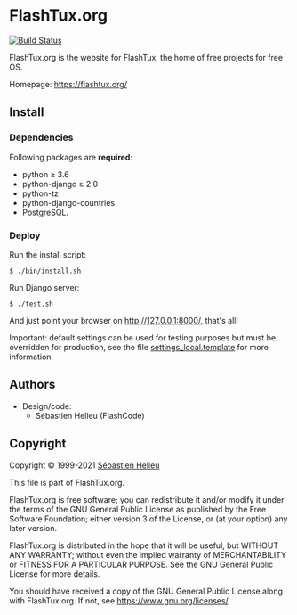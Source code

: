 # FlashTux.org

[![Build Status](https://github.com/flashtux/flashtux.org/workflows/CI/badge.svg)](https://github.com/flashtux/flashtux.org/actions?query=workflow%3A%22CI%22)

FlashTux.org is the website for FlashTux, the home of free projects for free OS.

Homepage: https://flashtux.org/

## Install

### Dependencies

Following packages are **required**:

- python ≥ 3.6
- python-django ≥ 2.0
- python-tz
- python-django-countries
- PostgreSQL.

### Deploy

Run the install script:

```
$ ./bin/install.sh
```

Run Django server:

```
$ ./test.sh
```

And just point your browser on http://127.0.0.1:8000/, that's all!

Important: default settings can be used for testing purposes but must be overridden
for production, see the file [settings_local.template](flashtux/settings_local.template) for more information.

## Authors

- Design/code:
  - Sébastien Helleu (FlashCode)

## Copyright

Copyright © 1999-2021 [Sébastien Helleu](https://github.com/flashcode)

This file is part of FlashTux.org.

FlashTux.org is free software; you can redistribute it and/or modify
it under the terms of the GNU General Public License as published by
the Free Software Foundation; either version 3 of the License, or
(at your option) any later version.

FlashTux.org is distributed in the hope that it will be useful,
but WITHOUT ANY WARRANTY; without even the implied warranty of
MERCHANTABILITY or FITNESS FOR A PARTICULAR PURPOSE.  See the
GNU General Public License for more details.

You should have received a copy of the GNU General Public License
along with FlashTux.org.  If not, see <https://www.gnu.org/licenses/>.
